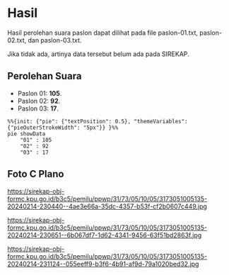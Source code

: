 # Hasil

Hasil perolehan suara paslon dapat dilihat pada file paslon-01.txt, paslon-02.txt, dan paslon-03.txt.

Jika tidak ada, artinya data tersebut belum ada pada SIREKAP.

## Perolehan Suara

 * Paslon 01: **105**.
 * Paslon 02: **92**.
 * Paslon 03: **17**.

```mermaid
%%{init: {"pie": {"textPosition": 0.5}, "themeVariables": {"pieOuterStrokeWidth": "5px"}} }%%
pie showData
    "01" : 105
    "02" : 92
    "03" : 17
```
## Foto C Plano

https://sirekap-obj-formc.kpu.go.id/b3c5/pemilu/ppwp/31/73/05/10/05/3173051005135-20240214-230440--4ae3e66a-35dc-4357-b53f-cf2b0607c449.jpg

https://sirekap-obj-formc.kpu.go.id/b3c5/pemilu/ppwp/31/73/05/10/05/3173051005135-20240214-230651--6b067df7-1d62-4341-9456-63f51bd2863f.jpg

https://sirekap-obj-formc.kpu.go.id/b3c5/pemilu/ppwp/31/73/05/10/05/3173051005135-20240214-231124--055eeff9-b3f6-4b91-af9d-79a1020bed32.jpg
